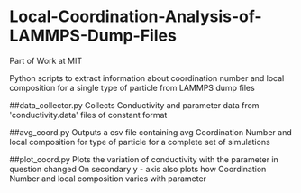 # Local-Coordination-Analysis-of-LAMMPS-Dump-Files
Part of Work at MIT

Python scripts to extract information about coordination number and local composition for a single type of particle
from LAMMPS dump files

##data_collector.py
Collects Conductivity and parameter data from 'conductivity.data' files of constant format

##avg_coord.py
Outputs a csv file containing avg Coordination Number and local composition for type of particle for a complete set of simulations

##plot_coord.py
Plots the variation of conductivity with the parameter in question changed
On secondary y - axis also plots how Coordination Number and local composition varies with parameter
